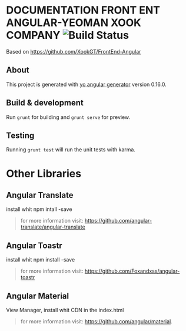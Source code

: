 
# DOCUMENTATION FRONT ENT ANGULAR-YEOMAN XOOK COMPANY ![Build Status](https://travis-ci.org/angular/material.svg)

Based on https://github.com/XookGT/FrontEnd-Angular


## About

This project is generated with [yo angular generator](https://github.com/yeoman/generator-angular)
version 0.16.0.

## Build & development

Run `grunt` for building and `grunt serve` for preview.

## Testing

Running `grunt test` will run the unit tests with karma.

# Other Libraries

## Angular Translate
install whit npm intall -save

> for more information visit: https://github.com/angular-translate/angular-translate 

## Angular Toastr
install whit npm install -save

> for more information visit: https://github.com/Foxandxss/angular-toastr 

## Angular Material

View Manager, install whit CDN in the index.html

> for more information visit: https://github.com/angular/material.
